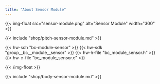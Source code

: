 ```yaml
---
title: "About Sensor Module"
---
```


{{< img-float src="sensor-module.png" alt="Sensor Module" width="300" >}}

{{< include "shop/pitch-sensor-module.md" >}}

{{< hw-sch "bc-module-sensor" >}}
{{< hw-sdk "group__bc__module__sensor" >}}
{{< hw-h-file "bc_module_sensor.h" >}}
{{< hw-c-file "bc_module_sensor.c" >}}

{{< /img-float >}}

{{< include "shop/body-sensor-module.md" >}}
